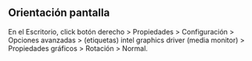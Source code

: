 ## Orientación pantalla

En el Escritorio, click botón derecho > Propiedades > Configuración > Opciones avanzadas > (etiquetas) intel graphics driver (media monitor) > Propiedades gráficos > Rotación > Normal.
